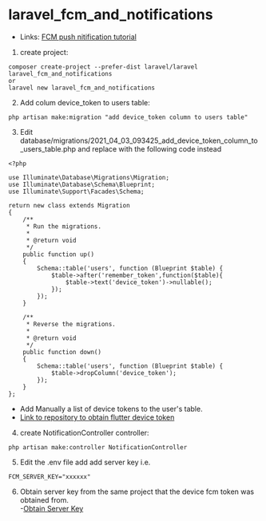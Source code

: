 # laravel_fcm_and_notifications
- Links: [FCM push nitification tutorial](https://www.itsolutionstuff.com/post/laravel-firebase-push-notification-to-android-and-ios-app-exampleexample.html)
1. create project:
```
composer create-project --prefer-dist laravel/laravel laravel_fcm_and_notifications
or
laravel new laravel_fcm_and_notifications
```
2. Add colum device_token to users table:
```
php artisan make:migration "add device_token column to users table"
```
3. Edit database/migrations/2021_04_03_093425_add_device_token_column_to_users_table.php and replace with the following code instead

```
<?php

use Illuminate\Database\Migrations\Migration;
use Illuminate\Database\Schema\Blueprint;
use Illuminate\Support\Facades\Schema;

return new class extends Migration
{
    /**
     * Run the migrations.
     *
     * @return void
     */
    public function up()
    {
        Schema::table('users', function (Blueprint $table) {
            $table->after('remember_token',function($table){
                $table->text('device_token')->nullable();
            });
        });
    }

    /**
     * Reverse the migrations.
     *
     * @return void
     */
    public function down()
    {
        Schema::table('users', function (Blueprint $table) {
            $table->dropColumn('device_token');
        });
    }
};

```
- Add Manually a list of device tokens to the user's table.
- [Link to repository to obtain flutter device token ](https://github.com/martin-ngigi/flutter_fcm_notifications)
4. create NotificationController controller:
```
php artisan make:controller NotificationController
```
5. Edit the .env file add add server key i.e.
```
FCM_SERVER_KEY="xxxxxx"
```
6. Obtain server key from the same project that the device fcm token was obtained from. <br>
-[Obtain Server Key](images/firebase_server_key.png)